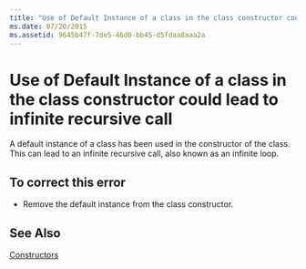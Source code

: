 ```yaml
---
title: "Use of Default Instance of a class in the class constructor could lead to infinite recursive call"
ms.date: 07/20/2015
ms.assetid: 9645b47f-7de5-46d0-bb45-d5fdaa8aaa2a
---
```

# Use of Default Instance of a class in the class constructor could lead to infinite recursive call
A default instance of a class has been used in the constructor of the class. This can lead to an infinite recursive call, also known as an infinite loop.  
  
## To correct this error  
  
-   Remove the default instance from the class constructor.  
  
## See Also  
 [Constructors](~/docs/visual-basic/programming-guide/concepts/object-oriented-programming.md#constructors)
